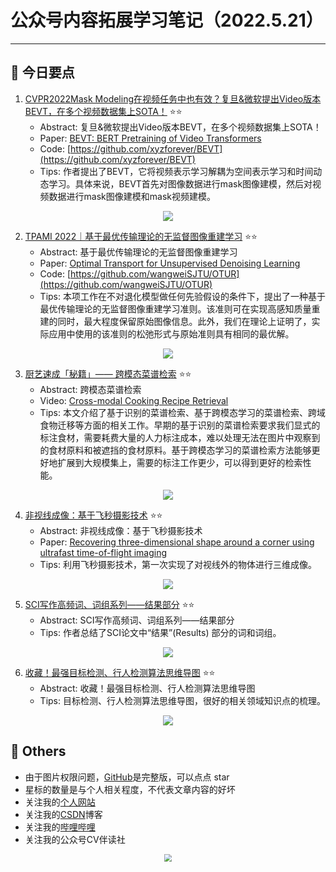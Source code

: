 # 公众号内容拓展学习笔记（2022.5.21）

------



## :paperclip:  今日要点

1. [CVPR2022Mask Modeling在视频任务中也有效？复旦&微软提出Video版本BEVT，在多个视频数据集上SOTA！](https://mp.weixin.qq.com/s/5Ai5pDYO_Xm03ml1ZrVgLA)         :star::star:
   - Abstract: 复旦&微软提出Video版本BEVT，在多个视频数据集上SOTA！
   - Paper: [BEVT: BERT Pretraining of Video Transformers](https://arxiv.org/abs/2112.01529)
   - Code: [https://github.com/xyzforever/BEVT](https://github.com/xyzforever/BEVT)
   - Tips: 作者提出了BEVT，它将视频表示学习解耦为空间表示学习和时间动态学习。具体来说，BEVT首先对图像数据进行mask图像建模，然后对视频数据进行mask图像建模和mask视频建模。

<div align=center><img src="https://mmbiz.qpic.cn/mmbiz_png/BJbRvwibeSTu62OxibZUKOxHytYdEOeFpUBJ9kp965BbWFsyjPqUDEYicFrVpKGiazdwtvFicpfWic2unH9r7OBw6PMw/640?wx_fmt=png&wxfrom=5&wx_lazy=1&wx_co=1" style='zoom:100%'>
</div>


2. [TPAMI 2022｜基于最优传输理论的无监督图像重建学习](https://mp.weixin.qq.com/s/wEQZlddW6muMdndBNSKO7A)       :star::star:
   - Abstract: 基于最优传输理论的无监督图像重建学习
   - Paper: [Optimal Transport for Unsupervised Denoising Learning](https://ieeexplore.ieee.org/document/9763342)
   - Code: [https://github.com/wangweiSJTU/OTUR](https://github.com/wangweiSJTU/OTUR)
   - Tips: 本项工作在不对退化模型做任何先验假设的条件下，提出了一种基于最优传输理论的无监督图像重建学习准则。该准则可在实现高感知质量重建的同时，最大程度保留原始图像信息。此外，我们在理论上证明了，实际应用中使用的该准则的松弛形式与原始准则具有相同的最优解。

<div align=center><img src="https://mmbiz.qpic.cn/sz_mmbiz_jpg/gYUsOT36vfoz3kMiaJH816gjqlictvy6SPsEn8NyVQiaEu7S6wgvfwfWzO1CcVVWsGPGiaTtm0IrNlrGqJkraUkhow/640?wx_fmt=jpeg&wxfrom=5&wx_lazy=1&wx_co=1" style='zoom:100%'>
</div>

3. [厨艺速成「秘籍」—— 跨模态菜谱检索](https://mp.weixin.qq.com/s/ANUBuons4zgKXRMQ-golNg)       :star::star:
   - Abstract: 跨模态菜谱检索
   - Video: [Cross-modal  Cooking Recipe Retrieval](https://event.baai.ac.cn/activities/346)
   - Tips: 本文介绍了基于识别的菜谱检索、基于跨模态学习的菜谱检索、跨域食物迁移等方面的相关工作。早期的基于识别的菜谱检索要求我们显式的标注食材，需要耗费大量的人力标注成本，难以处理无法在图片中观察到的食材原料和被遮挡的食材原料。基于跨模态学习的菜谱检索方法能够更好地扩展到大规模集上，需要的标注工作更少，可以得到更好的检索性能。
<div align=center><img src="https://mmbiz.qpic.cn/mmbiz_png/ZkgfUziaPIO3rSMI7ofOWMG9VFRLly58TaDNSrvtbv4uKUia7vEpn6tAiaMNEq7ibJ4C3m1q9cXbiblb1TPTZcddxNA/640?wx_fmt=png&wxfrom=5&wx_lazy=1&wx_co=1" style='zoom:100%'>
</div>

4. [非视线成像：基于飞秒摄影技术](https://mp.weixin.qq.com/s/sv_KWrKHA4k8lD9YpNjp6g)       :star::star:
   - Abstract: 非视线成像：基于飞秒摄影技术
   - Paper: [Recovering three-dimensional shape around a corner using ultrafast time-of-flight imaging](https://www.nature.com/articles/ncomms1747)
   - Tips: 利用飞秒摄影技术，第一次实现了对视线外的物体进行三维成像。

<div align=center><img src="https://mmbiz.qpic.cn/mmbiz_jpg/NvxfnOcAvPWzS62Tuo7IiaChgQjEDrIk3gOsyLehzZ2n99M6nVREyOXZNmM3sNH0YCfngmJA1DTT9EflNUEloeQ/640?wx_fmt=jpeg&wxfrom=5&wx_lazy=1&wx_co=1" style='zoom:100%'>
</div>

5. [SCI写作高频词、词组系列——结果部分](https://mp.weixin.qq.com/s/b7VHk20C6kYT98RLqgk89A)       :star::star:
   - Abstract: SCI写作高频词、词组系列——结果部分
   - Tips: 作者总结了SCI论文中“结果”(Results) 部分的词和词组。

<div align=center><img src="https://gimg2.baidu.com/image_search/src=http%3A%2F%2Fstatic.paperpass.com%2Fcms%2F2020%2F07%2F27%2F202007275f1ef5a046c0318110.png&refer=http%3A%2F%2Fstatic.paperpass.com&app=2002&size=f9999,10000&q=a80&n=0&g=0n&fmt=auto?sec=1655693757&t=a51e828229da6281bdb041ae2926acaa" style='zoom:100%'>
</div>

6. [收藏！最强目标检测、行人检测算法思维导图](https://mp.weixin.qq.com/s/t59nVCzSIG7_NjlyGfQGVg)       :star::star:
   - Abstract: 收藏！最强目标检测、行人检测算法思维导图
   - Tips: 目标检测、行人检测算法思维导图，很好的相关领域知识点的梳理。

<div align=center><img src="https://mmbiz.qpic.cn/mmbiz_png/uGWQRhqDh3I1u0WeUEg9ZZicdqhJApXfnmhUibOuq5tP4vib6IJnLBwcsu60bPMuovq9usxSXQfvHkicPEicY0jgiaRQ/640?wx_fmt=png&wxfrom=5&wx_lazy=1&wx_co=1" style='zoom:100%'>
</div>




## :paperclip:  Others

- 由于图片权限问题，[GitHub](https://github.com/xiaoxuebajie/dairly_learning)是完整版，可以点点 star
- 星标的数量是与个人相关程度，不代表文章内容的好坏
- 关注我的[个人网站](http://www.cvbds.cn/)
- 关注我的[CSDN](https://blog.csdn.net/xiaoxuebajie)博客
- 关注我的[哔哩哔哩](https://space.bilibili.com/424394389)
- 关注我的公众号CV伴读社

<div align=center><img src="https://img-blog.csdnimg.cn/202005031406335.jpg" style='zoom:80%'>
</div>